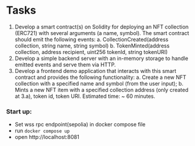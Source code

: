 # Tasks 

1. Develop a smart contract(s) on Solidity for deploying an NFT collection (ERC721) with several arguments (a name, 
symbol). The smart contract should emit the following events:
   a. CollectionCreated(address collection, string name, string symbol)
   b. TokenMinted(address collection, address recipient, uint256 tokenId, string tokenURI)
2. Develop a simple backend server with an in-memory storage to handle emitted events and serve them via HTTP.
3. Develop a frontend demo application that interacts with this smart contract and provides the following functionality:
   a. Create a new NFT collection with a specified name and symbol (from the user input);
   b. Mints a new NFT item with a specified collection address (only created at 3.a), token id, token URI.
   Estimated time: ~ 60 minutes.



### Start up:
* Set wss rpc endpoint(sepolia) in docker compose file
* run `docker compose up`
* open http://localhost:8081

